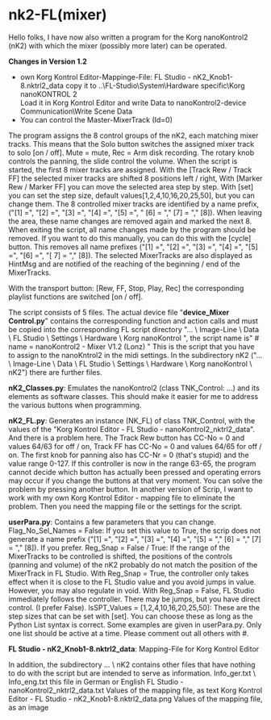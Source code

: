 # nk2-FL(mixer)
Hello folks, I have now also written a program for the Korg nanoKontrol2 (nK2) with which the mixer (possibly more later) can be operated.

<b>Changes in Version 1.2</b>
* own Korg Kontrol Editor-Mappinge-File: FL Studio - nK2_Knob1-8.nktrl2_data
  copy it to ..\FL-Studio\System\Hardware specific\Korg nanoKONTROL 2\
  Load it in Korg Kontrol Editor and write Data to nanoKontrol2-device Communication\Write Scene Data
* You can control the Master-MixerTrack (Id=0)

The program assigns the 8 control groups of the nK2, each matching mixer tracks. This means that the Solo button switches the assigned mixer track to solo [on / off].
Mute = mute, Rec = Arm disk recording. The rotary knob controls the panning, the slide control the volume.
When the script is started, the first 8 mixer tracks are assigned. With the [Track Rew / Track FF] the selected mixer tracks are shifted 8 positions left / right,
With [Marker Rew / Marker FF] ​​you can move the selected area step by step. With [set] you can set the step size, default values ​​[1,2,4,10,16,20,25,50], but you can change them. The 8 controlled mixer tracks are identified by a name prefix, ("[1] =", "[2] =", "[3] =", "[4] =", "[5] =", " [6] = "," [7] = "," [8]).
When leaving the area, these name changes are removed again and marked the next 8. When exiting the script, all name changes made by the program should be removed. If you want to do this manually, you can do this with the [cycle] button. This removes all name prefixes ("[1] =", "[2] =", "[3] =", "[4] =", "[5] =", "[6] =", "[ 7] = "," [8]).
The selected MixerTracks are also displayed as HintMsg and are notified of the reaching of the beginning / end of the MixerTracks.

With the transport button: [Rew, FF, Stop, Play, Rec] the corresponding playlist functions are switched [on / off].

The script consists of 5 files. The actual device file "<b>device_Mixer Control.py</b>" contains the corresponding function and action calls and must be copied into the corresponding FL script directory "... \ Image-Line \ Data \ FL Studio \ Settings \ Hardware \ Korg nanoKontrol ", the script name is" # name = nanoKontrol2 - Mixer V1.2 (Lonz) "
This is the script that you have to assign to the nanoKntrol2 in the midi settings. In the subdirectory nK2 ("... \ Image-Line \ Data \ FL Studio \ Settings \ Hardware \ Korg nanoKontrol \ nK2") there are further files.

<b>nK2_Classes.py</b>: Emulates the nanoKontrol2 (class TNK_Control: ...) and its elements as software classes. This should make it easier for me to address the various buttons when programming.

<b>nK2_FL.py</b>: Generates an instance (NK_FL) of class TNK_Control, with the values ​​of the "Korg Kontrol Editor - FL Studio - nanoKontrol2_nktrl2_data".
	And there is a problem here. The Track Rew button has CC-No = 0 and values ​​64/63 for off / on, Track FF has CC-No = 0 and values ​​64/65 for off / on. The first knob for panning also has CC-Nr = 0 (that's stupid) and the value range 0-127. If this controller is now in the range 63-65, the program cannot decide which button has actually been pressed and operating errors may occur if you change the buttons at that very moment. You can solve the problem by pressing another button.
	In another version of Scrip, I want to work with my own Korg Kontrol Editor - mapping file to eliminate the problem. Then you need the mapping file or the settings for the script.
	
<b>userPara.py</b>: Contains a few parameters that you can change.
	Flag_No_Sel_Names = False: If you set this value to True, the scrip does not generate a name prefix ("[1] =", "[2] =", "[3] =", "[4] =", "[5] = "," [6] = "," [7] = "," [8]).
		If you prefer.
	Reg_Snap = False / True: If the range of the MixerTracks to be controlled is shifted, the positions of the controls (panning and volume) of the nK2 probably do not match the 	position of the MixerTrack in FL Studio. 
		With Reg_Snap = True, the controller only takes effect when it is close to the FL Studio value and you avoid jumps in value.
		However, you may also regulate in void. With Reg_Snap = False, FL Studio immediately follows the controller.
		There may be jumps, but you have direct control. (I prefer False).
	lsSPT_Values ​​= [1,2,4,10,16,20,25,50]: These are the step sizes that can be set with [set]. You can choose these as long as the Python List syntax is correct.
		Some examples are given in userPara.py. Only one list should be active at a time. Please comment out all others with #.

<b>FL Studio - nK2_Knob1-8.nktrl2_data</b>: Mapping-File for Korg Kontrol Editor

In addition, the subdirectory ... \ nK2 contains other files that have nothing to do with the script but are intended to serve as information.
	Info_ger.txt \ Info_eng.txt this file in German or English
	FL Studio - nanoKontrol2_nktrl2_data.txt 						Values ​​of the mapping file, as text
	Korg Kontrol Editor - FL Studio - nK2_Knob1-8.nktrl2_data.png	Values ​​of the mapping file, as an image
